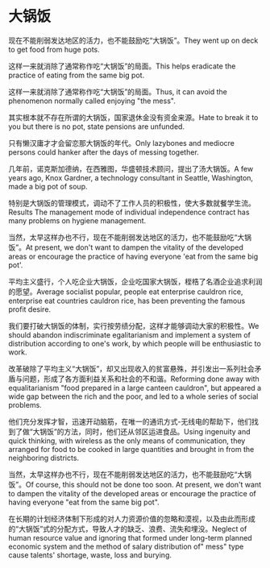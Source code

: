 # 大锅饭

<p><span class="chinese">现在不能削弱发达地区的活力，也不能鼓励吃“大锅饭”。</span><span class="english">They went up on deck to get food from huge pots.</span></p>

<p><span class="chinese">这样一来就消除了通常称作吃“大锅饭”的局面。</span><span class="english">This helps eradicate the practice of eating from the same big pot.</span></p>

<p><span class="chinese">这样一来就消除了通常称作吃“大锅饭”的局面。</span><span class="english">Thus, it can avoid the phenomenon normally called enjoying "the mess".</span></p>

<p><span class="chinese">其实根本就不存在所谓的大锅饭，国家退休金没有资金来源。</span><span class="english">Hate to break it to you but there is no pot, state pensions are unfunded.</span></p>

<p><span class="chinese">只有懒汉庸才才会留恋那大锅饭的年代。</span><span class="english">Only lazybones and mediocre persons could hanker after the days of messing together.</span></p>

<p><span class="chinese">几年前，诺克斯加德纳，在西雅图，华盛顿技术顾问，提出了汤大锅饭。</span><span class="english">A few years ago, Knox Gardner, a technology consultant in Seattle, Washington, made a big pot of soup.</span></p>

<p><span class="chinese">特别是大锅饭的管理模式，调动不了工作人员的积极性，使大多数就餐学生流。</span><span class="english">Results The management mode of individual independence contract has many problems on hygiene management.</span></p>

<p><span class="chinese">当然，太早这样办也不行，现在不能削弱发达地区的活力，也不能鼓励吃“大锅饭”。</span><span class="english">At present, we don't want to dampen the vitality of the developed areas or encourage the practice of having everyone 'eat from the same big pot'.</span></p>

<p><span class="chinese">平均主义盛行，个人吃企业大锅饭，企业吃国家大锅饭，桎梏了名酒企业追求利润的愿望。</span><span class="english">Average socialist popular, people eat enterprise cauldron rice, enterprise eat countries cauldron rice, has been preventing the famous profit desire.</span></p>

<p><span class="chinese">我们要打破大锅饭的体制，实行按劳绩分配，这样才能够调动大家的积极性。</span><span class="english">We should abandon indiscriminate egalitarianism and implement a system of distribution according to one's work, by which people will be enthusiastic to work.</span></p>

<p><span class="chinese">改革破除了平均主义“大锅饭”，却又出现收入的贫富悬殊，并引发出一系列社会矛盾与问题，形成了各方面利益关系和社会的不和谐。</span><span class="english">Reforming done away with equalitarianism "food prepared in a large canteen cauldron", but appeared a wide gap between the rich and the poor, and led to a whole series of social problems.</span></p>

<p><span class="chinese">他们充分发挥才智，迅速开动脑筋，在唯一的通讯方式-无线电的帮助下，他们找到了做“大锅饭”的方法，同时，他们还从邻区运进食品。</span><span class="english">Using ingenuity and quick thinking, with wireless as the only means of communication, they arranged for food to be cooked in large quantities and brought in from the neighboring districts.</span></p>

<p><span class="chinese">当然，太早这样办也不行，现在不能削弱发达地区的活力，也不能鼓励吃“大锅饭”。</span><span class="english">Of course, this should not be done too soon. At present, we don't want to dampen the vitality of the developed areas or encourage the practice of having everyone "eat from the same big pot".</span></p>

<p><span class="chinese">在长期的计划经济体制下形成的对人力资源价值的忽略和漠视，以及由此而形成的“大锅饭”式的分配方式，导致人才的缺乏、浪费、流失和埋没。</span><span class="english">Neglect of human resource value and ignoring that formed under long-term planned economic system and the method of salary distribution of" mess" type cause talents' shortage, waste, loss and burying.</span></p>

